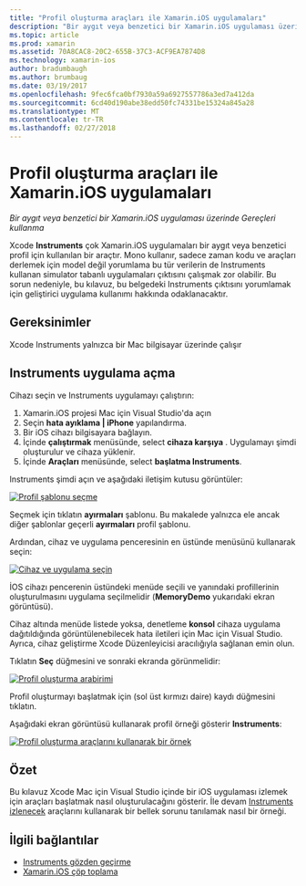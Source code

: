 ```yaml
---
title: "Profil oluşturma araçları ile Xamarin.iOS uygulamaları"
description: "Bir aygıt veya benzetici bir Xamarin.iOS uygulaması üzerinde Gereçleri kullanma"
ms.topic: article
ms.prod: xamarin
ms.assetid: 70A8CAC8-20C2-655B-37C3-ACF9EA7874D8
ms.technology: xamarin-ios
author: bradumbaugh
ms.author: brumbaug
ms.date: 03/19/2017
ms.openlocfilehash: 9fec6fca0bf7930a59a6927557786a3ed7a412da
ms.sourcegitcommit: 6cd40d190abe38edd50fc74331be15324a845a28
ms.translationtype: MT
ms.contentlocale: tr-TR
ms.lasthandoff: 02/27/2018
---
```

# <a name="profiling-xamarinios-applications-with-instruments"></a>Profil oluşturma araçları ile Xamarin.iOS uygulamaları

_Bir aygıt veya benzetici bir Xamarin.iOS uygulaması üzerinde Gereçleri kullanma_

Xcode **Instruments** çok Xamarin.iOS uygulamaları bir aygıt veya benzetici profil için kullanılan bir araçtır. Mono kullanır, sadece zaman kodu ve araçları derlemek için model değil yorumlama bu tür verilerin de Instruments kullanan simulator tabanlı uygulamaları çıktısını çalışmak zor olabilir.
Bu sorun nedeniyle, bu kılavuz, bu belgedeki Instruments çıktısını yorumlamak için geliştirici uygulama kullanımı hakkında odaklanacaktır.

## <a name="requirements"></a>Gereksinimler

Xcode Instruments yalnızca bir Mac bilgisayar üzerinde çalışır

## <a name="opening-the-instruments-app"></a>Instruments uygulama açma

Cihazı seçin ve Instruments uygulamayı çalıştırın:

1.  Xamarin.iOS projesi Mac için Visual Studio'da açın
2.  Seçin **hata ayıklama | iPhone** yapılandırma.
3.  Bir iOS cihazı bilgisayara bağlayın.
4.  İçinde **çalıştırmak** menüsünde, select **cihaza karşıya** . Uygulamayı şimdi oluşturulur ve cihaza yüklenir.
5.  İçinde **Araçları** menüsünde, select **başlatma Instruments**.


Instruments şimdi açın ve aşağıdaki iletişim kutusu görüntüler:

 [ ![](using-instruments-to-detect-native-leaks-using-markheap-images/instruments1.png "Profil şablonu seçme")](using-instruments-to-detect-native-leaks-using-markheap-images/instruments1.png)

Seçmek için tıklatın **ayırmaları** şablonu. Bu makalede yalnızca ele ancak diğer şablonlar geçerli **ayırmaları** profil şablonu.

Ardından, cihaz ve uygulama penceresinin en üstünde menüsünü kullanarak seçin:

[ ![](using-instruments-to-detect-native-leaks-using-markheap-images/instruments2.png "Cihaz ve uygulama seçin")](using-instruments-to-detect-native-leaks-using-markheap-images/instruments2.png)

İOS cihazı pencerenin üstündeki menüde seçili ve yanındaki profillerinin oluşturulmasını uygulama seçilmelidir (**MemoryDemo** yukarıdaki ekran görüntüsü).

Cihaz altında menüde listede yoksa, denetleme **konsol** cihaza uygulama dağıtıldığında görüntülenebilecek hata iletileri için Mac için Visual Studio. Ayrıca, cihaz geliştirme Xcode Düzenleyicisi aracılığıyla sağlanan emin olun.

Tıklatın **Seç** düğmesini ve sonraki ekranda görünmelidir:

[ ![](using-instruments-to-detect-native-leaks-using-markheap-images/instruments3.png "Profil oluşturma arabirimi")](using-instruments-to-detect-native-leaks-using-markheap-images/instruments3.png)

Profil oluşturmayı başlatmak için (sol üst kırmızı daire) kaydı düğmesini tıklatın.

Aşağıdaki ekran görüntüsü kullanarak profil örneği gösterir **Instruments**:

[ ![](using-instruments-to-detect-native-leaks-using-markheap-images/instruments4.png "Profil oluşturma araçlarını kullanarak bir örnek")](using-instruments-to-detect-native-leaks-using-markheap-images/instruments4.png)

## <a name="summary"></a>Özet

Bu kılavuz Xcode Mac için Visual Studio içinde bir iOS uygulaması izlemek için araçları başlatmak nasıl oluşturulacağını gösterir. İle devam [Instruments izlenecek](~/ios/deploy-test/walkthrough-apples-instrument.md) araçlarını kullanarak bir bellek sorunu tanılamak nasıl bir örneği.

## <a name="related-links"></a>İlgili bağlantılar

- [Instruments gözden geçirme](~/ios/deploy-test/walkthrough-apples-instrument.md)
- [Xamarin.iOS çöp toplama](https://krumelur.me/2015/04/27/xamarin-ios-the-garbage-collector-and-me/)

